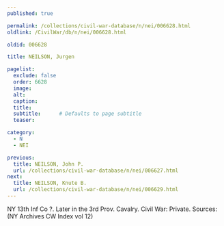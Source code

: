 ```yaml
---
published: true

permalink: /collections/civil-war-database/n/nei/006628.html
oldlink: /CivilWar/db/n/nei/006628.html

oldid: 006628

title: NEILSON, Jurgen

pagelist:
  exclude: false
  order: 6628
  image: 
  alt:
  caption:
  title:
  subtitle:      # Defaults to page subtitle
  teaser:

category: 
  - N 
  - NEI

previous:
  title: NEILSON, John P.
  url: /collections/civil-war-database/n/nei/006627.html  
next:
  title: NEILSON, Knute B.
  url: /collections/civil-war-database/n/nei/006629.html   
---
```

NY 13th Inf Co ?. Later in the 3rd Prov. Cavalry. Civil War: Private. Sources: (NY Archives CW Index vol 12)